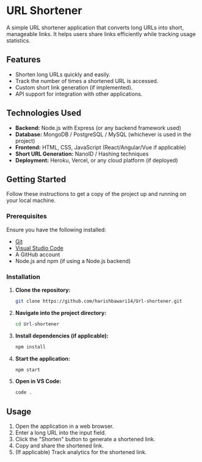 # URL Shortener

A simple URL shortener application that converts long URLs into short, manageable links. It helps users share links efficiently while tracking usage statistics.

## Features
- Shorten long URLs quickly and easily.
- Track the number of times a shortened URL is accessed.
- Custom short link generation (if implemented).
- API support for integration with other applications.

## Technologies Used
- **Backend:** Node.js with Express (or any backend framework used)
- **Database:** MongoDB / PostgreSQL / MySQL (whichever is used in the project)
- **Frontend:** HTML, CSS, JavaScript (React/Angular/Vue if applicable)
- **Short URL Generation:** NanoID / Hashing techniques
- **Deployment:** Heroku, Vercel, or any cloud platform (if deployed)

## Getting Started

Follow these instructions to get a copy of the project up and running on your local machine.

### Prerequisites

Ensure you have the following installed:
- [Git](https://git-scm.com/)
- [Visual Studio Code](https://code.visualstudio.com/)
- A GitHub account
- Node.js and npm (if using a Node.js backend)

### Installation

1. **Clone the repository:**
   ```bash
   git clone https://github.com/harishbawari14/Url-shortener.git
   ```
2. **Navigate into the project directory:**
   ```bash
   cd Url-shortener
   ```
3. **Install dependencies (if applicable):**
   ```bash
   npm install
   ```
4. **Start the application:**
   ```bash
   npm start
   ```
5. **Open in VS Code:**
   ```bash
   code .
   ```

## Usage

1. Open the application in a web browser.
2. Enter a long URL into the input field.
3. Click the "Shorten" button to generate a shortened link.
4. Copy and share the shortened link.
5. (If applicable) Track analytics for the shortened link.



